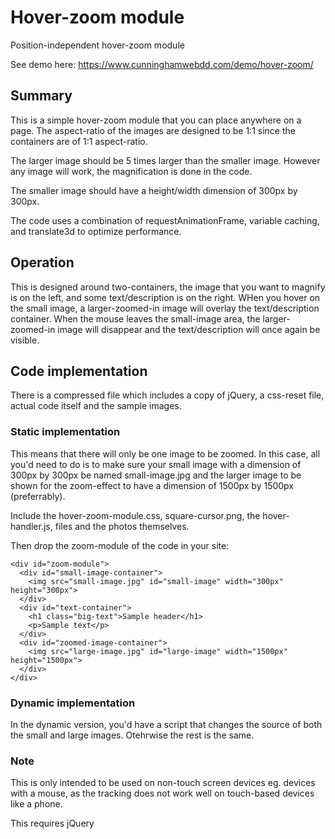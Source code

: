 # Hover-zoom module
Position-independent hover-zoom module

See demo here: https://www.cunninghamwebdd.com/demo/hover-zoom/

## Summary
This is a simple hover-zoom module that you can place anywhere on a page. The aspect-ratio of the images are designed to be 1:1
since the containers are of 1:1 aspect-ratio.

The larger image should be 5 times larger than the smaller image. However any image will work, the magnification is done in the code. 

The smaller image should have a height/width dimension of 300px by 300px.

The code uses a combination of requestAnimationFrame, variable caching, and translate3d to optimize performance.

## Operation

This is designed around two-containers, the image that you want to magnify is on the left, and some text/description is on the right. WHen you hover on the small image, a larger-zoomed-in image will overlay the text/description container. When the mouse leaves the small-image area, the larger-zoomed-in image will disappear and the text/description will once again be visible.

## Code implementation

There is a compressed file which includes a copy of jQuery, a css-reset file, actual code itself and the sample images.

### Static implementation

This means that there will only be one image to be zoomed. In this case, all you'd need to do is to make sure your small image with a dimension of 300px by 300px be named small-image.jpg and the larger image to be shown for the zoom-effect to have a dimension of 1500px by 1500px (preferrably).

Include the hover-zoom-module.css, square-cursor.png, the hover-handler.js, files and the photos themselves. 

Then drop the zoom-module of the code in your site:

```
<div id="zoom-module">
  <div id="small-image-container">
    <img src="small-image.jpg" id="small-image" width="300px" height="300px">
  </div>
  <div id="text-container">
    <h1 class="big-text">Sample header</h1>
    <p>Sample text</p>
  </div>
  <div id="zoomed-image-container">
    <img src="large-image.jpg" id="large-image" width="1500px" height="1500px">
  </div>
</div>

```

### Dynamic implementation

In the dynamic version, you'd have a script that changes the source of both the small and large images. Otehrwise the rest is the same.

### Note
This is only intended to be used on non-touch screen devices eg. devices with a mouse, as the tracking does not work well on 
touch-based devices like a phone.

This requires jQuery
